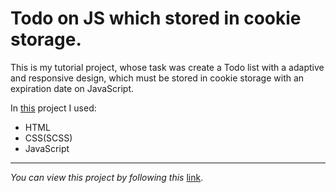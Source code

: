 # Todo on JS which stored in cookie storage.

This is my tutorial project, whose task was create a Todo list with a adaptive and responsive design, which must be stored in cookie storage with an expiration date on JavaScript.

In [this](https://tabachenkod.github.io/Todo-on-JS/) project I used:  
* HTML
* CSS(SCSS)
* JavaScript
---
_You can view this project by following this_ [link](https://tabachenkod.github.io/Todo-on-JS/).

